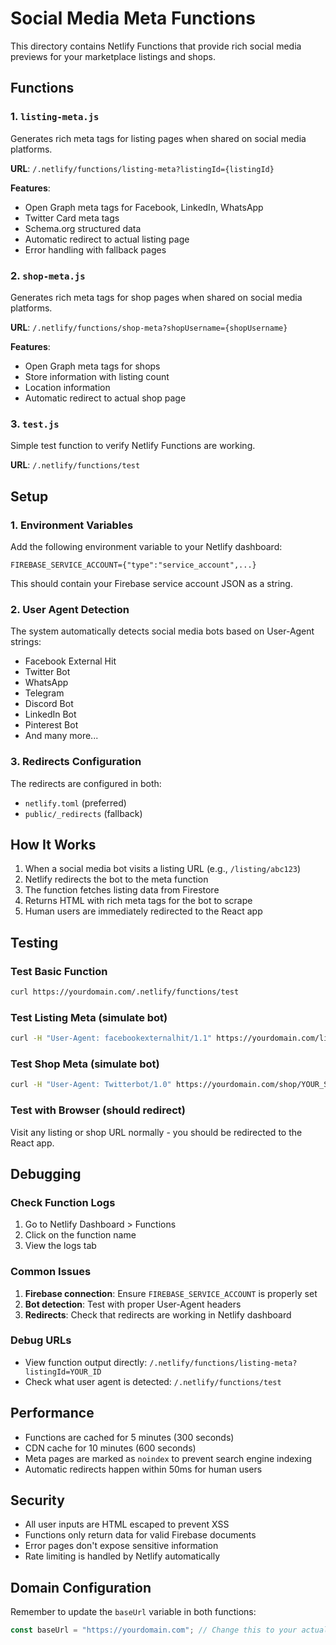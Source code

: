 # Social Media Meta Functions

This directory contains Netlify Functions that provide rich social media previews for your marketplace listings and shops.

## Functions

### 1. `listing-meta.js`
Generates rich meta tags for listing pages when shared on social media platforms.

**URL**: `/.netlify/functions/listing-meta?listingId={listingId}`

**Features**:
- Open Graph meta tags for Facebook, LinkedIn, WhatsApp
- Twitter Card meta tags
- Schema.org structured data
- Automatic redirect to actual listing page
- Error handling with fallback pages

### 2. `shop-meta.js`
Generates rich meta tags for shop pages when shared on social media platforms.

**URL**: `/.netlify/functions/shop-meta?shopUsername={shopUsername}`

**Features**:
- Open Graph meta tags for shops
- Store information with listing count
- Location information
- Automatic redirect to actual shop page

### 3. `test.js`
Simple test function to verify Netlify Functions are working.

**URL**: `/.netlify/functions/test`

## Setup

### 1. Environment Variables
Add the following environment variable to your Netlify dashboard:

```
FIREBASE_SERVICE_ACCOUNT={"type":"service_account",...}
```

This should contain your Firebase service account JSON as a string.

### 2. User Agent Detection
The system automatically detects social media bots based on User-Agent strings:
- Facebook External Hit
- Twitter Bot
- WhatsApp
- Telegram
- Discord Bot
- LinkedIn Bot
- Pinterest Bot
- And many more...

### 3. Redirects Configuration
The redirects are configured in both:
- `netlify.toml` (preferred)
- `public/_redirects` (fallback)

## How It Works

1. When a social media bot visits a listing URL (e.g., `/listing/abc123`)
2. Netlify redirects the bot to the meta function
3. The function fetches listing data from Firestore
4. Returns HTML with rich meta tags for the bot to scrape
5. Human users are immediately redirected to the React app

## Testing

### Test Basic Function
```bash
curl https://yourdomain.com/.netlify/functions/test
```

### Test Listing Meta (simulate bot)
```bash
curl -H "User-Agent: facebookexternalhit/1.1" https://yourdomain.com/listing/YOUR_LISTING_ID
```

### Test Shop Meta (simulate bot)
```bash
curl -H "User-Agent: Twitterbot/1.0" https://yourdomain.com/shop/YOUR_SHOP_USERNAME
```

### Test with Browser (should redirect)
Visit any listing or shop URL normally - you should be redirected to the React app.

## Debugging

### Check Function Logs
1. Go to Netlify Dashboard > Functions
2. Click on the function name
3. View the logs tab

### Common Issues
1. **Firebase connection**: Ensure `FIREBASE_SERVICE_ACCOUNT` is properly set
2. **Bot detection**: Test with proper User-Agent headers
3. **Redirects**: Check that redirects are working in Netlify dashboard

### Debug URLs
- View function output directly: `/.netlify/functions/listing-meta?listingId=YOUR_ID`
- Check what user agent is detected: `/.netlify/functions/test`

## Performance

- Functions are cached for 5 minutes (300 seconds)
- CDN cache for 10 minutes (600 seconds)
- Meta pages are marked as `noindex` to prevent search engine indexing
- Automatic redirects happen within 50ms for human users

## Security

- All user inputs are HTML escaped to prevent XSS
- Functions only return data for valid Firebase documents
- Error pages don't expose sensitive information
- Rate limiting is handled by Netlify automatically

## Domain Configuration

Remember to update the `baseUrl` variable in both functions:
```javascript
const baseUrl = "https://yourdomain.com"; // Change this to your actual domain
```
